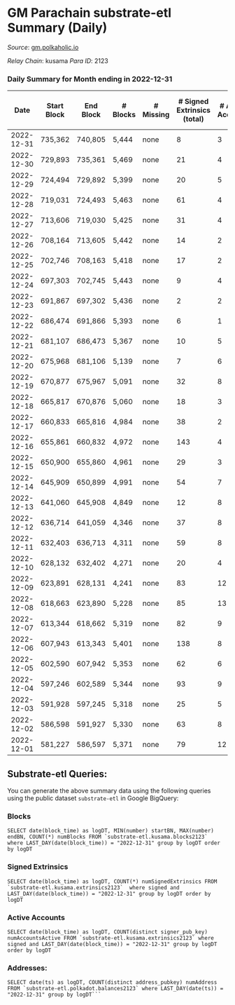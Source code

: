 # GM Parachain substrate-etl Summary (Daily)

_Source_: [gm.polkaholic.io](https://gm.polkaholic.io)

*Relay Chain*: kusama
*Para ID*: 2123



### Daily Summary for Month ending in 2022-12-31


| Date | Start Block | End Block | # Blocks | # Missing | # Signed Extrinsics (total) | # Active Accounts | # Addresses with Balances | # Events | # Transfers | # XCM Transfers In | # XCM Transfers Out |
| ---- | ----------- | --------- | -------- | --------- | --------------------------- | ----------------- | ------------------------- | -------- | ----------- | ------------------ | ------------------- |
| 2022-12-31 | 735,362 | 740,805 | 5,444 | none  | 8 | 3 | 9,097 | 11,091 | 131  |   |   |
| 2022-12-30 | 729,893 | 735,361 | 5,469 | none  | 21 | 4 |  | 11,623 | 450  |   |   |
| 2022-12-29 | 724,494 | 729,892 | 5,399 | none  | 20 | 5 |  | 11,427 | 443  |   |   |
| 2022-12-28 | 719,031 | 724,493 | 5,463 | none  | 61 | 4 |  | 12,045 | 572  |   |   |
| 2022-12-27 | 713,606 | 719,030 | 5,425 | none  | 31 | 4 |  | 11,974 | 609  |   |   |
| 2022-12-26 | 708,164 | 713,605 | 5,442 | none  | 14 | 2 |  | 11,151 | 134  |   |   |
| 2022-12-25 | 702,746 | 708,163 | 5,418 | none  | 17 | 2 |  | 14,437 | 249  |   |   |
| 2022-12-24 | 697,303 | 702,745 | 5,443 | none  | 9 | 4 |  | 15,175 | 200  |   |   |
| 2022-12-23 | 691,867 | 697,302 | 5,436 | none  | 2 | 2 |  | 10,980 | 73  |   |   |
| 2022-12-22 | 686,474 | 691,866 | 5,393 | none  | 6 | 1 |  | 11,061 | 64  |   |   |
| 2022-12-21 | 681,107 | 686,473 | 5,367 | none  | 10 | 5 |  | 11,093 | 215  |   |   |
| 2022-12-20 | 675,968 | 681,106 | 5,139 | none  | 7 | 6 |  | 10,959 | 187  |   |   |
| 2022-12-19 | 670,877 | 675,967 | 5,091 | none  | 32 | 8 |  | 10,993 | 378  |   |   |
| 2022-12-18 | 665,817 | 670,876 | 5,060 | none  | 18 | 3 |  | 10,781 | 165  |   |   |
| 2022-12-17 | 660,833 | 665,816 | 4,984 | none  | 38 | 2 |  | 10,899 | 508  |   |   |
| 2022-12-16 | 655,861 | 660,832 | 4,972 | none  | 143 | 4 |  | 11,760 | 643  |   |   |
| 2022-12-15 | 650,900 | 655,860 | 4,961 | none  | 29 | 3 |  | 10,614 | 337  |   |   |
| 2022-12-14 | 645,909 | 650,899 | 4,991 | none  | 54 | 7 |  | 11,209 | 598  |   |   |
| 2022-12-13 | 641,060 | 645,908 | 4,849 | none  | 12 | 8 |  | 10,428 | 382  |   |   |
| 2022-12-12 | 636,714 | 641,059 | 4,346 | none  | 37 | 8 |  | 9,685 | 615  |   |   |
| 2022-12-11 | 632,403 | 636,713 | 4,311 | none  | 59 | 8 |  | 10,198 | 704  |   |   |
| 2022-12-10 | 628,132 | 632,402 | 4,271 | none  | 20 | 4 |  | 9,396 | 436  |   |   |
| 2022-12-09 | 623,891 | 628,131 | 4,241 | none  | 83 | 12 |  | 10,640 | 1,001  |   |   |
| 2022-12-08 | 618,663 | 623,890 | 5,228 | none  | 85 | 13 |  | 12,463 | 904  |   |   |
| 2022-12-07 | 613,344 | 618,662 | 5,319 | none  | 82 | 9 |  | 12,839 | 1,001  |   |   |
| 2022-12-06 | 607,943 | 613,343 | 5,401 | none  | 138 | 8 |  | 13,376 | 1,183  |   |   |
| 2022-12-05 | 602,590 | 607,942 | 5,353 | none  | 62 | 6 |  | 12,624 | 842  |   |   |
| 2022-12-04 | 597,246 | 602,589 | 5,344 | none  | 93 | 9 |  | 12,895 | 1,112  |   |   |
| 2022-12-03 | 591,928 | 597,245 | 5,318 | none  | 25 | 5 |  | 11,520 | 512  |   |   |
| 2022-12-02 | 586,598 | 591,927 | 5,330 | none  | 63 | 8 |  | 12,302 | 962  |   |   |
| 2022-12-01 | 581,227 | 586,597 | 5,371 | none  | 79 | 12 |  | 13,111 | 1,282  |   |   |

## Substrate-etl Queries:
You can generate the above summary data using the following queries using the public dataset `substrate-etl` in Google BigQuery:


### Blocks
```
SELECT date(block_time) as logDT, MIN(number) startBN, MAX(number) endBN, COUNT(*) numBlocks FROM `substrate-etl.kusama.blocks2123`  where LAST_DAY(date(block_time)) = "2022-12-31" group by logDT order by logDT
```


### Signed Extrinsics
```
SELECT date(block_time) as logDT, COUNT(*) numSignedExtrinsics FROM `substrate-etl.kusama.extrinsics2123`  where signed and LAST_DAY(date(block_time)) = "2022-12-31" group by logDT order by logDT
```


### Active Accounts
```
SELECT date(block_time) as logDT, COUNT(distinct signer_pub_key) numAccountsActive FROM `substrate-etl.kusama.extrinsics2123` where signed and LAST_DAY(date(block_time)) = "2022-12-31" group by logDT order by logDT
```


### Addresses:
```
SELECT date(ts) as logDT, COUNT(distinct address_pubkey) numAddress FROM `substrate-etl.polkadot.balances2123` where LAST_DAY(date(ts)) = "2022-12-31" group by logDT```

